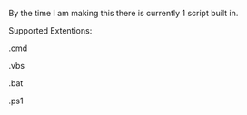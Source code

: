 By the time I am making this there is currently 1 script built in. 

Supported Extentions:

.cmd

.vbs

.bat

.ps1
